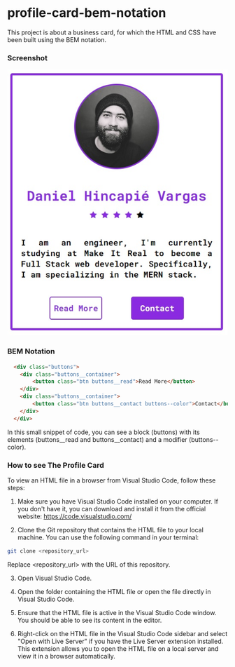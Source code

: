 # profile-card-bem-notation

This project is about a business card, for which the HTML and CSS have been built using the BEM notation.

### Screenshot

![image](./assets/profile-card-bem.jpg)

### BEM Notation

```html
  <div class="buttons">
    <div class="buttons__container">
        <button class="btn buttons__read">Read More</button>
    </div>
    <div class="buttons__container">
        <button class="btn buttons__contact buttons--color">Contact</button>
    </div>
  </div>
```
In this small snippet of code, you can see a block (buttons) with its elements (buttons__read and buttons__contact) and a modifier (buttons--color).

### How to see The Profile Card

To view an HTML file in a browser from Visual Studio Code, follow these steps:

1. Make sure you have Visual Studio Code installed on your computer. If you don't have it, you can download and install it from the official website: https://code.visualstudio.com/

2. Clone the Git repository that contains the HTML file to your local machine. You can use the following command in your terminal:

```bash
git clone <repository_url>
```
Replace <repository_url> with the URL of this repository.


3. Open Visual Studio Code.

4. Open the folder containing the HTML file or open the file directly in Visual Studio Code.

5. Ensure that the HTML file is active in the Visual Studio Code window. You should be able to see its content in the editor.

6. Right-click on the HTML file in the Visual Studio Code sidebar and select "Open with Live Server" if you have the Live Server extension installed. This extension allows you to open the HTML file on a local server and view it in a browser automatically.